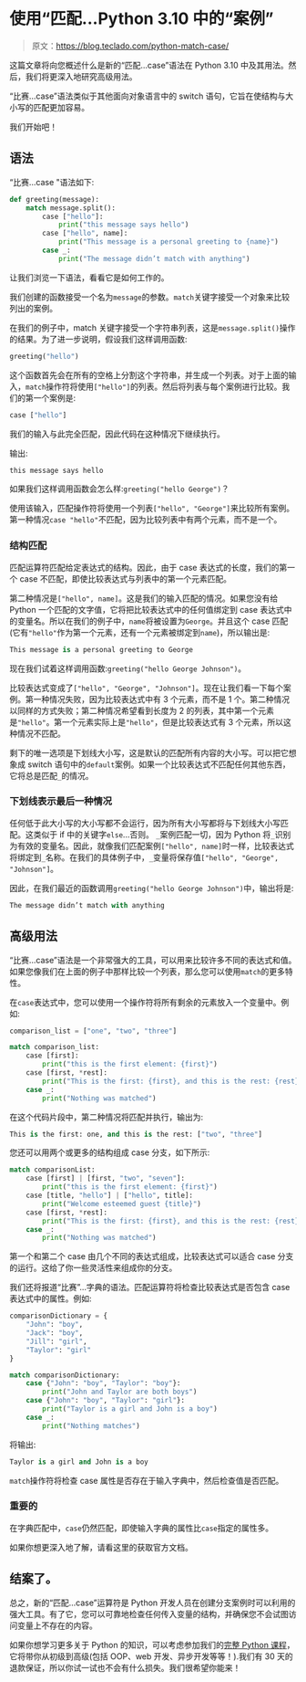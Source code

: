 # 使用“匹配...Python 3.10 中的“案例”

> 原文：<https://blog.teclado.com/python-match-case/>

这篇文章将向您概述什么是新的“匹配...case”语法在 Python 3.10 中及其用法。然后，我们将更深入地研究高级用法。

“比赛...case”语法类似于其他面向对象语言中的 switch 语句，它旨在使结构与大小写的匹配更加容易。

我们开始吧！

## 语法

“比赛...case "语法如下:

```py
def greeting(message):
	match message.split():
		case ["hello"]:
			print("this message says hello")
		case ["hello", name]:
			print("This message is a personal greeting to {name}")
		case _:
			print("The message didn’t match with anything") 
```

让我们浏览一下语法，看看它是如何工作的。

我们创建的函数接受一个名为`message`的参数。`match`关键字接受一个对象来比较列出的案例。

在我们的例子中，match 关键字接受一个字符串列表，这是`message.split()`操作的结果。为了进一步说明，假设我们这样调用函数:

```py
greeting("hello") 
```

这个函数首先会在所有的空格上分割这个字符串，并生成一个列表。对于上面的输入，`match`操作符将使用`["hello"]`的列表。然后将列表与每个案例进行比较。我们的第一个案例是:

```py
case ["hello"] 
```

我们的输入与此完全匹配，因此代码在这种情况下继续执行。

输出:

```py
this message says hello 
```

如果我们这样调用函数会怎么样:`greeting("hello George")`？

使用该输入，匹配操作符将使用一个列表`["hello", "George"]`来比较所有案例。第一种情况`case "hello"`不匹配，因为比较列表中有两个元素，而不是一个。

### 结构匹配

匹配运算符匹配给定表达式的结构。因此，由于 case 表达式的长度，我们的第一个 case 不匹配，即使比较表达式与列表中的第一个元素匹配。

第二种情况是`["hello", name]`。这是我们的输入匹配的情况。如果您没有给 Python 一个匹配的文字值，它将把比较表达式中的任何值绑定到 case 表达式中的变量名。所以在我们的例子中，`name`将被设置为`George`。并且这个 case 匹配(它有`"hello"`作为第一个元素，还有一个元素被绑定到`name`)，所以输出是:

```py
This message is a personal greeting to George 
```

现在我们试着这样调用函数:`greeting("hello George Johnson")`。

比较表达式变成了`["hello", "George", "Johnson"]`。现在让我们看一下每个案例。第一种情况失败，因为比较表达式中有 3 个元素，而不是 1 个。第二种情况以同样的方式失败；第二种情况希望看到长度为 2 的列表，其中第一个元素是`"hello"`。第一个元素实际上是`"hello"`，但是比较表达式有 3 个元素，所以这种情况不匹配。

剩下的唯一选项是下划线大小写，这是默认的匹配所有内容的大小写。可以把它想象成 switch 语句中的`default`案例。如果一个比较表达式不匹配任何其他东西，它将总是匹配`_`的情况。

### 下划线表示最后一种情况

任何低于此大小写的大小写都不会运行，因为所有大小写都将与下划线大小写匹配。这类似于 if 中的关键字`else`...否则。
`_`案例匹配一切，因为 Python 将`_`识别为有效的变量名。因此，就像我们匹配案例`["hello", name]`时一样，比较表达式将绑定到`_`名称。在我们的具体例子中，`_`变量将保存值`["hello", "George", "Johnson"]`。

因此，在我们最近的函数调用`greeting("hello George Johnson")`中，输出将是:

```py
The message didn’t match with anything 
```

## 高级用法

“比赛...case”语法是一个非常强大的工具，可以用来比较许多不同的表达式和值。如果您像我们在上面的例子中那样比较一个列表，那么您可以使用`match`的更多特性。

在`case`表达式中，您可以使用一个操作符将所有剩余的元素放入一个变量中。例如:

```py
comparison_list = ["one", "two", "three"]

match comparison_list:
    case [first]:
        print("this is the first element: {first}")
    case [first, *rest]:
        print("This is the first: {first}, and this is the rest: {rest}")
    case _:
        print("Nothing was matched") 
```

在这个代码片段中，第二种情况将匹配并执行，输出为:

```py
This is the first: one, and this is the rest: ["two", "three"] 
```

您还可以用两个或更多的结构组成 case 分支，如下所示:

```py
match comparisonList:
    case [first] | [first, "two", "seven"]:
        print("this is the first element: {first}")
    case [title, "hello"] | ["hello", title]:
        print("Welcome esteemed guest {title}")
    case [first, *rest]:
        print("This is the first: {first}, and this is the rest: {rest}")
    case _:
        print("Nothing was matched") 
```

第一个和第二个 case 由几个不同的表达式组成，比较表达式可以适合 case 分支的运行。这给了你一些灵活性来组成你的分支。

我们还将报道“比赛”...字典的语法。匹配运算符将检查比较表达式是否包含 case 表达式中的属性。例如:

```py
comparisonDictionary = {
    "John": "boy",
    "Jack": "boy",
    "Jill": "girl",
    "Taylor": "girl"
}

match comparisonDictionary:
    case {"John": "boy", "Taylor": "boy"}:
        print("John and Taylor are both boys")
    case {"John": "boy", "Taylor": "girl"}:
        print("Taylor is a girl and John is a boy")
    case _:
        print("Nothing matches") 
```

将输出:

```py
Taylor is a girl and John is a boy 
```

`match`操作符将检查 case 属性是否存在于输入字典中，然后检查值是否匹配。

### 重要的

在字典匹配中，`case`仍然匹配，即使输入字典的属性比`case`指定的属性多。

如果你想更深入地了解，请看这里的获取官方文档。

## 结案了。

总之，新的“匹配...case”运算符是 Python 开发人员在创建分支案例时可以利用的强大工具。有了它，您可以可靠地检查任何传入变量的结构，并确保您不会试图访问变量上不存在的内容。

如果你想学习更多关于 Python 的知识，可以考虑参加我们的[完整 Python 课程](https://go.tecla.do/complete-python-sale)，它将带你从初级到高级(包括 OOP、web 开发、异步开发等等！).我们有 30 天的退款保证，所以你试一试也不会有什么损失。我们很希望你能来！